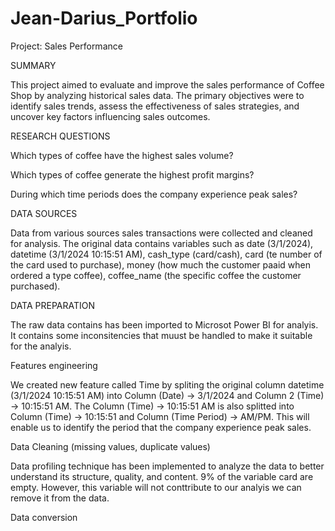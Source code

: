 # Jean-Darius_Portfolio

Project: Sales Performance

SUMMARY 

This project aimed to evaluate and improve the sales performance of Coffee Shop by analyzing historical sales data. The primary objectives were to identify sales trends, assess the effectiveness of sales strategies, and uncover key factors influencing sales outcomes.

RESEARCH QUESTIONS

Which types of coffee have the highest sales volume?

Which types of coffee generate the highest profit margins?

During which time periods does the company experience peak sales?

DATA SOURCES

Data from various sources sales transactions were collected and cleaned for analysis. The original data contains variables such as date (3/1/2024), datetime (3/1/2024  10:15:51 AM), cash_type (card/cash), card (te number of the card used to purchase), money (how much the customer paaid when ordered a type coffee), coffee_name (the specific coffee the customer purchased).

DATA PREPARATION

The raw data contains has been imported to Microsot Power BI for analyis. It contains some inconsitencies that muust be handled to make it suitable for the analyis. 

Features engineering

We created new feature called Time by spliting the original column datetime (3/1/2024  10:15:51 AM) into Column (Date) → 3/1/2024 and Column 2 (Time) → 10:15:51 AM.  The Column (Time) → 10:15:51 AM is also splitted into Column  (Time) → 10:15:51 and Column (Time Period) → AM/PM. This will enable us to identify the period that the company experience peak sales.

Data Cleaning (missing values, duplicate values)

Data profiling technique has been implemented to analyze the data to better understand its structure, quality, and content. 9% of the variable card are empty. However, this variable will not conttribute to our analyis we can remove it from the data.

Data conversion



